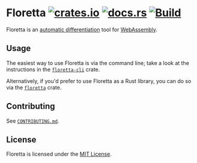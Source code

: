 # Floretta [![crates.io](https://img.shields.io/crates/v/floretta)][crate] [![docs.rs](https://img.shields.io/docsrs/floretta)][docs] [![Build](https://github.com/samestep/floretta/actions/workflows/build.yml/badge.svg)](https://github.com/samestep/floretta/actions/workflows/build.yml)

Floretta is an [automatic differentiation][] tool for [WebAssembly][].

## Usage

The easiest way to use Floretta is via the command line; take a look at the instructions in the [`floretta-cli`][] crate.

Alternatively, if you'd prefer to use Floretta as a Rust library, you can do so via the [`floretta`][] crate.

## Contributing

See [`CONTRIBUTING.md`](CONTRIBUTING.md).

## License

Floretta is licensed under the [MIT License](LICENSE).

[`floretta-cli`]: https://crates.io/crates/floretta-cli
[`floretta`]: https://crates.io/crates/floretta
[automatic differentiation]: https://en.wikipedia.org/wiki/Automatic_differentiation
[crate]: https://crates.io/crates/floretta
[docs]: https://docs.rs/floretta
[webassembly]: https://webassembly.org/
